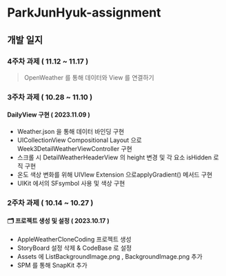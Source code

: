 # ParkJunHyuk-assignment

## 개발 일지

### 4주차 과제 ( 11.12 ~ 11.17 )

> OpenWeather 를 통해 데이터와 View 를 연결하기

### 3주차 과제 ( 10.28 ~ 11.10 )

#### DailyView 구현 ( 2023.11.09 )
- Weather.json 을 통해 데이터 바인딩 구현
- UICollectionView Compositional Layout 으로 Week3DetailWeatherViewController 구현
- 스크롤 시 DetailWeatherHeaderView 의 height 변경 및 각 요소 isHidden 로직 구현
- 온도 색상 변화를 위해 UIVIew Extension 으로applyGradient() 메서드 구현
- UIKit 에서의 SFsymbol 사용 및 색상 구현

### 2주차 과제 ( 10.14 ~ 10.27 )

#### 🗂️ 프로젝트 생성 및 설정 ( 2023.10.17 )
- AppleWeatherCloneCoding 프로젝트 생성
- StoryBoard 설정 삭제 & CodeBase 로 설정
- Assets 에 ListBackgroundImage.png , BackgroundImage.png 추가
- SPM 를 통해 SnapKit 추가

